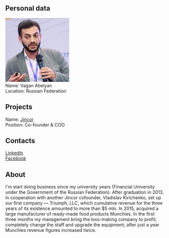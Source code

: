 ## Personal data
![vagan abelyan photo](photo/vagan_abelyan.jpg)  
Name:   Vagan Abelyan  
Location: Russian Federation  
## Projects 
Name: [Jincor](../projects/jincor.md)  
Position: Co-founder & COO   
## Contacts
[LinkedIn](https://www.linkedin.com/in/vaganabelyan/)     
[Facebook](https://www.facebook.com/abelyan.v)
## About
I'm start doing business since my university years (Financial University under the Government of the Russian Federation). After graduation in 2013, in cooperation with another Jincor cofounder, Vladislav Kirichenko, set up our first company — Triumph, LLC, which cumulative revenue for the three years of its existence amounted to more than $5 mln. In 2015, acquired a large manufacturer of ready-made food products Munchies. In the first three months my management bring the loss-making company to profit, completely change the staff and upgrade the equipment; after just a year Munchies revenue figures increased twice.
